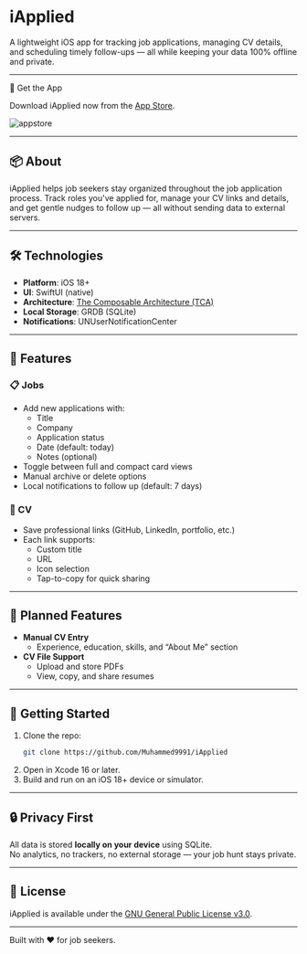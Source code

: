 # iApplied

A lightweight iOS app for tracking job applications, managing CV details, and scheduling timely follow-ups — all while keeping your data 100% offline and private.

---
📲 Get the App

Download iApplied now from the [App Store](https://apps.apple.com/gb/app/iapplied/id6745438596).

![appstore](https://github.com/user-attachments/assets/278c2733-8d0c-49a0-ac48-f430cd5c98d9)


---

## 📦 About

iApplied helps job seekers stay organized throughout the job application process. Track roles you've applied for, manage your CV links and details, and get gentle nudges to follow up — all without sending data to external servers.

---

## 🛠️ Technologies

- **Platform**: iOS 18+
- **UI**: SwiftUI (native)
- **Architecture**: [The Composable Architecture (TCA)](https://github.com/pointfreeco/swift-composable-architecture)
- **Local Storage**: GRDB (SQLite)
- **Notifications**: UNUserNotificationCenter

---

## 🎯 Features

### 📋 Jobs

- Add new applications with:
  - Title
  - Company
  - Application status
  - Date (default: today)
  - Notes (optional)
- Toggle between full and compact card views
- Manual archive or delete options
- Local notifications to follow up (default: 7 days)

### 📄 CV

- Save professional links (GitHub, LinkedIn, portfolio, etc.)
- Each link supports:
  - Custom title
  - URL
  - Icon selection
  - Tap-to-copy for quick sharing

---

## 🧪 Planned Features

- **Manual CV Entry**
  - Experience, education, skills, and “About Me” section
- **CV File Support**
  - Upload and store PDFs
  - View, copy, and share resumes

---

## 📱 Getting Started

1. Clone the repo:
   ```bash
   git clone https://github.com/Muhammed9991/iApplied
   ```
2. Open in Xcode 16 or later.
3. Build and run on an iOS 18+ device or simulator.

---

## 🔒 Privacy First

All data is stored **locally on your device** using SQLite.  
No analytics, no trackers, no external storage — your job hunt stays private.

---

## 🪪 License

iApplied is available under the [GNU General Public License v3.0](LICENSE).

---

Built with ❤️ for job seekers.
